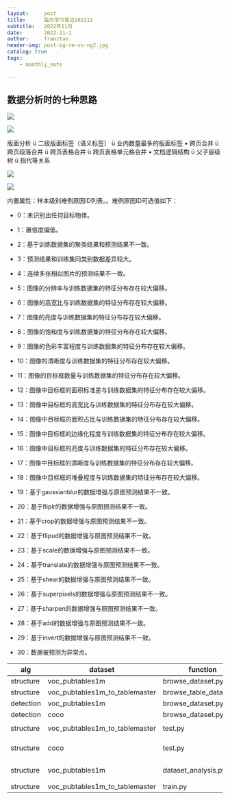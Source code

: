```yaml
---
layout:     post
title:      每月学习笔记202211
subtitle:   2022年11月
date:       2022-11-1
author:     franztao
header-img: post-bg-re-vs-ng2.jpg
catalog: true
tags:
    - monthly_note

---
```


## 数据分析时的七种思路

![](https://pic2.zhimg.com/80/v2-e95314d1154487be8d25b891301bdee5_720w.webp)

![](https://pic3.zhimg.com/80/v2-84d44b75d1f3c94cf27ecdbbc3638356_720w.webp)

版面分析
ü 二级版面标签（语义标签）
ü 业内数量最多的版面标签
• 跨页合并
ü 跨页段落合并
ü 跨页表格合并
ü 跨页表格单元格合并
• 文档逻辑结构
ü 父子层级树
ü 指代等关系

![](C:\Users\franztao\AppData\Roaming\marktext\images\2022-11-26-22-12-52-image.png)

![](C:\Users\franztao\AppData\Roaming\marktext\images\2022-11-28-11-05-48-image.png)

内置属性：样本级别难例原因ID列表。。难例原因ID可选值如下：

- 0：未识别出任何目标物体。

- 1：置信度偏低。

- 2：基于训练数据集的聚类结果和预测结果不一致。

- 3：预测结果和训练集同类别数据差异较大。

- 4：连续多张相似图片的预测结果不一致。

- 5：图像的分辨率与训练数据集的特征分布存在较大偏移。

- 6：图像的高宽比与训练数据集的特征分布存在较大偏移。

- 7：图像的亮度与训练数据集的特征分布存在较大偏移。

- 8：图像的饱和度与训练数据集的特征分布存在较大偏移。

- 9：图像的色彩丰富程度与训练数据集的特征分布存在较大偏移。

- 10：图像的清晰度与训练数据集的特征分布存在较大偏移。

- 11：图像的目标框数量与训练数据集的特征分布存在较大偏移。

- 12：图像中目标框的面积标准差与训练数据集的特征分布存在较大偏移。

- 13：图像中目标框的高宽比与训练数据集的特征分布存在较大偏移。

- 14：图像中目标框的面积占比与训练数据集的特征分布存在较大偏移。

- 15：图像中目标框的边缘化程度与训练数据集的特征分布存在较大偏移。

- 16：图像中目标框的亮度与训练数据集的特征分布存在较大偏移。

- 17：图像中目标框的清晰度与训练数据集的特征分布存在较大偏移。

- 18：图像中目标框的堆叠程度与训练数据集的特征分布存在较大偏移。

- 19：基于gaussianblur的数据增强与原图预测结果不一致。

- 20：基于fliplr的数据增强与原图预测结果不一致。

- 21：基于crop的数据增强与原图预测结果不一致。

- 22：基于flipud的数据增强与原图预测结果不一致。

- 23：基于scale的数据增强与原图预测结果不一致。

- 24：基于translate的数据增强与原图预测结果不一致。

- 25：基于shear的数据增强与原图预测结果不一致。

- 26：基于superpixels的数据增强与原图预测结果不一致。

- 27：基于sharpen的数据增强与原图预测结果不一致。

- 28：基于add的数据增强与原图预测结果不一致。

- 29：基于invert的数据增强与原图预测结果不一致。

- 30：数据被预测为异常点。





| alg       | dataset                        | function                | test         | script                                                                                                                                   |     |
| --------- | ------------------------------ | ----------------------- | ------------ | ---------------------------------------------------------------------------------------------------------------------------------------- | --- |
| structure | voc_pubtables1m                | browse_dataset.py       | visual       | test_browse_dataset_voc_pubtables1m_dataset_structure                                                                                    | ok  |
| structure | voc_pubtables1m_to_tablemaster | browse_table_dataset.py | visual       | test_browse_table_dataset_voc_pubtables1m_to_tablemaster_dataset_structure                                                               | ok  |
| detection | voc_pubtables1m                | browse_dataset.py       | visual       | test_browse_dataset_voc_pubtables1m_dataset_detection                                                                                    | ok  |
| detection | coco                           | browse_dataset.py       | visual       | test_browse_dataset_coco_dataset                                                                                                         | ok  |
|           |                                |                         |              |                                                                                                                                          |     |
| structure | voc_pubtables1m_to_tablemaster | test.py                 | infer,metric | test_mmdet_testpy_voc_pub1m_tablemaster_dataset                                                                                          |     |
| structure | coco                           | test.py                 | infer        | test_mmocr_testpy_coco_selflabel_dataset<br/>test_mmdet_testpy_coco_selflabel_dataset<br/>test_mmdet_testpy_coco_selflabel_dataset_linux | ok  |
|           |                                |                         |              |                                                                                                                                          |     |
| structure | voc_pubtables1m                | dataset_analysis.py     | analysis     | test_dataset_analysis_voc_pubtables1m_dataset                                                                                            | ok  |
|           |                                |                         |              |                                                                                                                                          |     |
|           |                                |                         |              |                                                                                                                                          |     |
| structure | voc_pubtables1m_to_tablemaster | train.py                | train        | test_trainpy_voc_pubtables1m_tablemaster_dataset_structure                                                                               |     |
